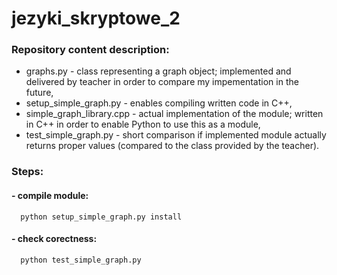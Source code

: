 # jezyki_skryptowe_2

### Repository content description:

* graphs.py - class representing a graph object; implemented and delivered by teacher in order to compare my impementation in the future,
* setup_simple_graph.py - enables compiling written code in C++,
* simple_graph_library.cpp - actual implementation of the module; written in C++ in order to enable Python to use this as a module,
* test_simple_graph.py - short comparison if implemented module actually returns proper values (compared to the class provided by the teacher).

### Steps:
#### - compile module: 
``` 
  python setup_simple_graph.py install
```
#### - check corectness: 
``` 
  python test_simple_graph.py
```
